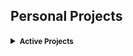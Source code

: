 ## Personal Projects
<details>
<summary><small><b>Active Projects</b></small></summary>

- [encordego](https://github.com/encordego/encordego) 
- [generic](https://github.com/encordego/generic) —  Collection of generic Golang data structures
- [leetcode](https://github.com/encordego/leetcode) —  Collection of Golang leetcode solutions


</details>
